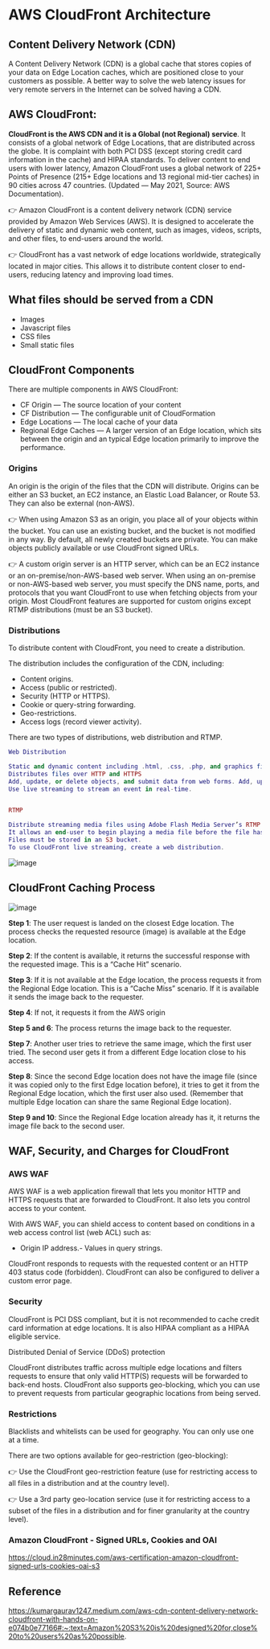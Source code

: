 # AWS CloudFront Architecture

## Content Delivery Network (CDN)
A Content Delivery Network (CDN) is a global cache that stores copies of your data on Edge Location caches, which are positioned close to your customers as possible.
A better way to solve the web latency issues for very remote servers in the Internet can be solved having a CDN.

## AWS CloudFront:
**CloudFront is the AWS CDN and it is a Global (not Regional) service**. 
It consists of a global network of Edge Locations, that are distributed across the globe. It is complaint with both PCI DSS (except storing credit card information in the cache) and HIPAA standards.
To deliver content to end users with lower latency, Amazon CloudFront uses a global network of 225+ Points of Presence (215+ Edge locations and 13 regional mid-tier caches) in 90 cities across 47 countries. (Updated — May 2021, Source: AWS Documentation).

👉 Amazon CloudFront is a content delivery network (CDN) service provided by Amazon Web Services (AWS). It is designed to accelerate the delivery of static and dynamic web content, such as images, videos, scripts, and 
    other files, to end-users around the world.

👉 CloudFront has a vast network of edge locations worldwide, strategically located in major cities. This allows it to distribute content closer to end-users, reducing latency and improving load times.

## What files should be served from a CDN

- Images
- Javascript files
- CSS files
- Small static files

## CloudFront Components
There are multiple components in AWS CloudFront:

- CF Origin — The source location of your content
- CF Distribution — The configurable unit of CloudFormation
- Edge Locations — The local cache of your data
- Regional Edge Caches — A larger version of an Edge location, which sits between the origin and an typical Edge location primarily to improve the performance.

### Origins

An origin is the origin of the files that the CDN will distribute. Origins can be either an S3 bucket, an EC2 instance, an Elastic Load Balancer, or Route 53. They can also be external (non-AWS).

👉 When using Amazon S3 as an origin, you place all of your objects within the bucket. You can use an existing bucket, and the bucket is not modified in any way. By default, all newly created buckets are private. You can make objects publicly available or use CloudFront signed URLs.

👉 A custom origin server is an HTTP server, which can be an EC2 instance or an on-premise/non-AWS-based web server. When using an on-premise or non-AWS-based web server, you must specify the DNS name, ports, and protocols that you want CloudFront to use when fetching objects from your origin. Most CloudFront features are supported for custom origins except RTMP distributions (must be an S3 bucket).

### Distributions

To distribute content with CloudFront, you need to create a distribution.

The distribution includes the configuration of the CDN, including:

- Content origins.
- Access (public or restricted).
- Security (HTTP or HTTPS).
- Cookie or query-string forwarding.
- Geo-restrictions.
- Access logs (record viewer activity).

There are two types of distributions, web distribution and RTMP.

```Lua
Web Distribution

Static and dynamic content including .html, .css, .php, and graphics files
Distributes files over HTTP and HTTPS
Add, update, or delete objects, and submit data from web forms. Add, update, or delete objects, and submit data from web forms.
Use live streaming to stream an event in real-time.


RTMP

Distribute streaming media files using Adobe Flash Media Server’s RTMP protocol.
It allows an end-user to begin playing a media file before the file has finished downloading from a CloudFront edge location.
Files must be stored in an S3 bucket.
To use CloudFront live streaming, create a web distribution.
```
![image](https://user-images.githubusercontent.com/33947539/154664723-099692ac-9f08-4811-88c0-b50bebcaddbd.png)

## CloudFront Caching Process
![image](https://user-images.githubusercontent.com/33947539/154657912-113cff6f-3a39-4207-9a6c-810110c67967.png)

**Step 1**: The user request is landed on the closest Edge location. The process checks the requested resource (image) is available at the Edge location.

**Step 2**: If the content is available, it returns the successful response with the requested image. This is a “Cache Hit” scenario.

**Step 3**: If it is not available at the Edge location, the process requests it from the Regional Edge location. This is a “Cache Miss” scenario. If it is available it sends the image back to the requester.

**Step 4**: If not, it requests it from the AWS origin

**Step 5 and 6**: The process returns the image back to the requester.

**Step 7**: Another user tries to retrieve the same image, which the first user tried. The second user gets it from a different Edge location close to his access.

**Step 8**: Since the second Edge location does not have the image file (since it was copied only to the first Edge location before), it tries to get it from the Regional Edge location, which the first user also used. (Remember that multiple Edge location can share the same Regional Edge location).

**Step 9 and 10**: Since the Regional Edge location already has it, it returns the image file back to the second user.


## WAF, Security, and Charges for CloudFront

### AWS WAF
AWS WAF is a web application firewall that lets you monitor HTTP and HTTPS requests that are forwarded to CloudFront. It also lets you control access to your content.

With AWS WAF, you can shield access to content based on conditions in a web access control list (web ACL) such as:

- Origin IP address.- Values in query strings.

CloudFront responds 
to requests with the requested content or an HTTP 403 status code (forbidden). CloudFront can also be configured to deliver a custom error page. 

### Security
CloudFront is PCI DSS compliant, but it is not recommended to cache credit card information at edge locations. It is also HIPAA compliant as a HIPAA eligible service.

Distributed Denial of Service (DDoS) protection

CloudFront distributes traffic across multiple edge locations and filters requests to ensure that only valid HTTP(S) requests will be forwarded to back-end hosts. CloudFront also supports geo-blocking, which you can use to prevent requests from particular geographic locations from being served.


### Restrictions
Blacklists and whitelists can be used for geography. You can only use one at a time.

There are two options available for geo-restriction (geo-blocking):

👉 Use the CloudFront geo-restriction feature (use for restricting access to all files in a distribution and at the country level).

👉 Use a 3rd party geo-location service (use it for restricting access to a subset of the files in a distribution and for finer granularity at the country level).

### Amazon CloudFront - Signed URLs, Cookies and OAI
https://cloud.in28minutes.com/aws-certification-amazon-cloudfront-signed-urls-cookies-oai-s3


## Reference 
https://kumargaurav1247.medium.com/aws-cdn-content-delivery-network-cloudfront-with-hands-on-e074b0e77166#:~:text=Amazon%20S3%20is%20designed%20for,close%20to%20users%20as%20possible.
